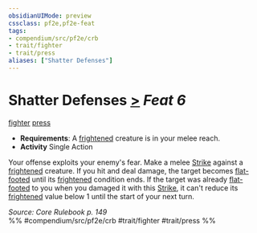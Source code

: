 ```yaml
---
obsidianUIMode: preview
cssclass: pf2e,pf2e-feat
tags:
- compendium/src/pf2e/crb
- trait/fighter
- trait/press
aliases: ["Shatter Defenses"]
---
```

# Shatter Defenses  [>](/rules/core-rulebook/chapter-9-playing-the-game.md#Actions "Single Action") *Feat 6*  
[fighter](/rules/traits/fighter.md)  [press](/rules/traits/press.md)  

- **Requirements**: A [frightened](/rules/conditions.md#Frightened) creature is in your melee reach.
- **Activity** Single Action

Your offense exploits your enemy's fear. Make a melee [Strike](/rules/actions/strike.md) against a [frightened](/rules/conditions.md#Frightened) creature. If you hit and deal damage, the target becomes [flat-footed](/rules/conditions.md#Flat-footed) until its [frightened](/rules/conditions.md#Frightened) condition ends. If the target was already [flat-footed](/rules/conditions.md#Flat-footed) to you when you damaged it with this [Strike](/rules/actions/strike.md), it can't reduce its [frightened](/rules/conditions.md#Frightened) value below 1 until the start of your next turn.

*Source: Core Rulebook p. 149*  
%% #compendium/src/pf2e/crb #trait/fighter #trait/press %%